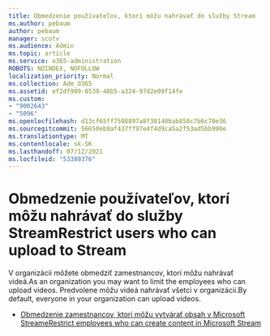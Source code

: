 ```yaml
---
title: Obmedzenie používateľov, ktorí môžu nahrávať do služby Stream
ms.author: pebaum
author: pebaum
manager: scotv
ms.audience: Admin
ms.topic: article
ms.service: o365-administration
ROBOTS: NOINDEX, NOFOLLOW
localization_priority: Normal
ms.collection: Adm_O365
ms.assetid: ef2df989-8539-48b5-a324-97d2e09f14fe
ms.custom:
- "9002643"
- "5096"
ms.openlocfilehash: d13cf65ff7508897a8f30140bab858c7b6c70e36
ms.sourcegitcommit: 56650eb9af437ff97e4f4d9ca5a2f53ad5bb990e
ms.translationtype: MT
ms.contentlocale: sk-SK
ms.lasthandoff: 07/12/2021
ms.locfileid: "53389376"
---
```

# <a name="restrict-users-who-can-upload-to-stream"></a><span data-ttu-id="2f76a-102">Obmedzenie používateľov, ktorí môžu nahrávať do služby Stream</span><span class="sxs-lookup"><span data-stu-id="2f76a-102">Restrict users who can upload to Stream</span></span>

<span data-ttu-id="2f76a-103">V organizácii môžete obmedziť zamestnancov, ktorí môžu nahrávať videá.</span><span class="sxs-lookup"><span data-stu-id="2f76a-103">As an organization you may want to limit the employees who can upload videos.</span></span> <span data-ttu-id="2f76a-104">Predvolene môžu videá nahrávať všetci v organizácii.</span><span class="sxs-lookup"><span data-stu-id="2f76a-104">By default, everyone in your organization can upload videos.</span></span>

- [<span data-ttu-id="2f76a-105">Obmedzenie zamestnancov, ktorí môžu vytvárať obsah v Microsoft Streame</span><span class="sxs-lookup"><span data-stu-id="2f76a-105">Restrict employees who can create content in Microsoft Stream</span></span>](/stream/restrict-uploaders)
